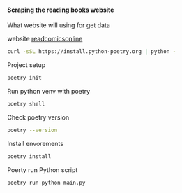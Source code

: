 <h4>Scraping the reading books website</h4>

<p>What website will using for get data</p>

website [readcomicsonline](https://readcomicsonline.ru/)

```bash
curl -sSL https://install.python-poetry.org | python -
```

Project setup

```bash
poetry init
```

Run python venv with poetry

```bash
poetry shell
```

Check poetry version

```bash
poetry --version
```

Install envorements

```bash
poetry install
```

Poerty run Python script

```bash
poetry run python main.py
```
